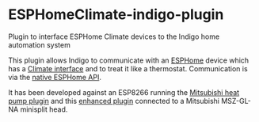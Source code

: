 # ESPHomeClimate-indigo-plugin
Plugin to interface ESPHome Climate devices to the Indigo home automation system

This plugin allows Indigo to communicate with an [ESPHome](https://esphome.io/) device which has a [Climate interface](https://esphome.io/components/climate/index.html) and 
to treat it like a thermostat. Communication is via the [native ESPHome API](https://esphome.io/components/api.html).

It has been developed against an ESP8266 running the [Mitsubishi heat pump plugin](https://github.com/geoffdavis/esphome-mitsubishiheatpump) and this [enhanced plugin](https://github.com/seime/esphome-mitsubishiheatpump)
connected to a Mitsubishi MSZ-GL-NA minisplit head.
